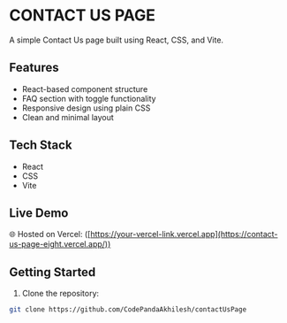 # CONTACT US PAGE

A simple Contact Us page built using React, CSS, and Vite.

## Features

- React-based component structure
- FAQ section with toggle functionality
- Responsive design using plain CSS
- Clean and minimal layout

## Tech Stack

- React
- CSS
- Vite

## Live Demo

🌐 Hosted on Vercel: ([https://your-vercel-link.vercel.app](https://contact-us-page-eight.vercel.app/))


## Getting Started

1. Clone the repository:
```bash
git clone https://github.com/CodePandaAkhilesh/contactUsPage
